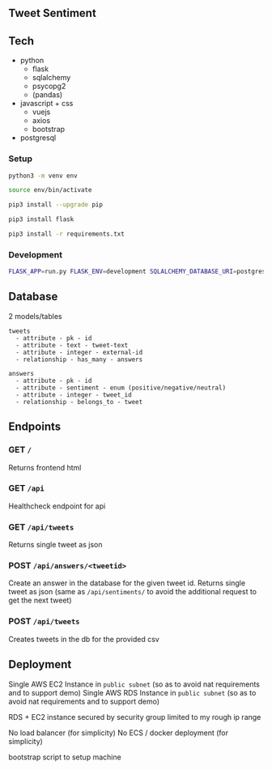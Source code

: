 Tweet Sentiment
---

<!--- ![Screenshot](docs/screenshot.png) --->

## Tech

- python
  - flask
  - sqlalchemy
  - psycopg2
  - (pandas)
- javascript + css
  - vuejs
  - axios
  - bootstrap
- postgresql

### Setup

```bash
python3 -m venv env
```

```bash
source env/bin/activate
```

```bash
pip3 install --upgrade pip
```

```bash
pip3 install flask
```

```bash
pip3 install -r requirements.txt
```

### Development

```bash
FLASK_APP=run.py FLASK_ENV=development SQLALCHEMY_DATABASE_URI=postgresql://u:p@host:5432/qondo_neo flask run
```

## Database

2 models/tables

```
tweets
  - attribute - pk - id
  - attribute - text - tweet-text
  - attribute - integer - external-id
  - relationship - has_many - answers
```

```
answers
  - attribute - pk - id
  - attribute - sentiment - enum (positive/negative/neutral)
  - attribute - integer - tweet_id
  - relationship - belongs_to - tweet
```

## Endpoints

### GET `/`

Returns frontend html

### GET `/api`

Healthcheck endpoint for api

### GET `/api/tweets`

Returns single tweet as json

### POST `/api/answers/<tweetid>`

Create an answer in the database for the given tweet id.
Returns single tweet as json (same as `/api/sentiments/` to avoid the additional request to get the next tweet)

### POST `/api/tweets`

Creates tweets in the db for the provided csv

## Deployment

Single AWS EC2 Instance in `public subnet` (so as to avoid nat requirements and to support demo)
Single AWS RDS Instance in `public subnet` (so as to avoid nat requirements and to support demo)

RDS + EC2 instance secured by security group limited to my rough ip range

No load balancer (for simplicity)
No ECS / docker deployment (for simplicity)

bootstrap script to setup machine
